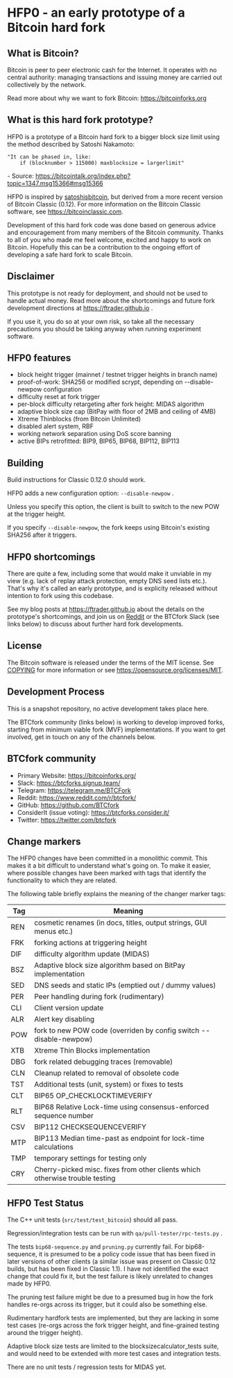 
HFP0 - an early prototype of a Bitcoin hard fork
================================================


What is Bitcoin?
----------------

Bitcoin is peer to peer electronic cash for the Internet. It operates with no central authority: managing transactions and
issuing money are carried out collectively by the network.

Read more about why we want to fork Bitcoin: https://bitcoinforks.org


What is this hard fork prototype?
---------------------------------

HFP0 is a prototype of a Bitcoin hard fork to a bigger block size limit
using the method described by Satoshi Nakamoto:

    "It can be phased in, like:
        if (blocknumber > 115000) maxblocksize = largerlimit"

\- Source: https://bitcointalk.org/index.php?topic=1347.msg15366#msg15366

HFP0 is inspired by [satoshisbitcoin](https://github.com/satoshisbitcoin/satoshisbitcoin), but derived from a more recent version of Bitcoin Classic (0.12).
For more information on the Bitcoin Classic software, see https://bitcoinclassic.com.

Development of this hard fork code was done based on generous advice and
encouragement from many members of the Bitcoin community.
Thanks to all of you who made me feel welcome, excited and happy to work
on Bitcoin. Hopefully this can be a contribution to the ongoing effort of
developing a safe hard fork to scale Bitcoin.


Disclaimer
----------

This prototype is not ready for deployment, and should not be used to
handle actual money.  Read more about the shortcomings and future
fork development directions at https://ftrader.github.io .

If you use it, you do so at your own risk, so take all the necessary
precautions you should be taking anyway when running experiment
software.


HFP0 features
-------------

- block height trigger (mainnet / testnet trigger heights in branch name)
- proof-of-work: SHA256 or modified scrypt, depending on --disable-newpow configuration
- difficulty reset at fork trigger
- per-block difficulty retargeting after fork height: MIDAS algorithm
- adaptive block size cap (BitPay with floor of 2MB and ceiling of 4MB)
- Xtreme Thinblocks (from Bitcoin Unlimited)
- disabled alert system, RBF
- working network separation using DoS score banning
- active BIPs retrofitted: BIP9, BIP65, BIP68, BIP112, BIP113


Building
--------

Build instructions for Classic 0.12.0 should work.

HFP0 adds a new configuration option: `--disable-newpow` .

Unless you specify this option, the client is built to switch to the new POW at the trigger height.

If you specify `--disable-newpow`, the fork keeps using Bitcoin's existing SHA256 after it triggers.


HFP0 shortcomings
-----------------

There are quite a few, including some that would make it unviable in my view (e.g. lack of replay attack protection, empty DNS seed lists etc.). That's why it's called an early prototype, and is explicity released without intention to fork using this codebase.

See my blog posts at https://ftrader.github.io about the details on the prototype's shortcomings, and join us on
[Reddit](https://www.reddit.com/r/btcfork) or the BTCfork Slack (see links below) to discuss about further hard fork developments.


License
-------

The Bitcoin software is released under the terms of the MIT license. See [COPYING](COPYING) for more
information or see https://opensource.org/licenses/MIT.


Development Process
-------------------

This is a snapshot repository, no active development takes place here.

The BTCfork community (links below) is working to develop improved
forks, starting from minimum viable fork (MVF) implementations.
If you want to get involved, get in touch on any of the channels below.


BTCfork community
-----------------

- Primary Website: https://bitcoinforks.org/
- Slack: https://btcforks.signup.team/
- Telegram: https://telegram.me/BTCFork
- Reddit: https://www.reddit.com/r/btcfork/
- GitHub: https://github.com/BTCfork
- ConsiderIt (issue voting): https://btcforks.consider.it/
- Twitter: https://twitter.com/btcfork


Change markers
--------------

The HFP0 changes have been committed in a monolithic commit. This makes it a bit difficult to understand what's going on.
To make it easier, where possible changes have been marked with tags that identify the functionality to which they are related.

The following table briefly explains the meaning of the changer marker tags:

| Tag | Meaning |
| --- | ------- |
| REN | cosmetic renames (in docs, titles, output strings, GUI menus etc.)
| FRK | forking actions at triggering height
| DIF | difficulty algorithm update (MIDAS)
| BSZ | Adaptive block size algorithm based on BitPay implementation
| SED | DNS seeds and static IPs (emptied out / dummy values)
| PER | Peer handling during fork (rudimentary)
| CLI | Client version update
| ALR | Alert key disabling
| POW | fork to new POW code (overriden by config switch --disable-newpow)
| XTB | Xtreme Thin Blocks implementation
| DBG | fork related debugging traces (removable)
| CLN | Cleanup related to removal of obsolete code
| TST | Additional tests (unit, system) or fixes to tests
| CLT | BIP65 OP_CHECKLOCKTIMEVERIFY
| RLT | BIP68 Relative Lock-time using consensus-enforced sequence number
| CSV | BIP112 CHECKSEQUENCEVERIFY
| MTP | BIP113 Median time-past as endpoint for lock-time calculations
| TMP | temporary settings for testing only
| CRY | Cherry-picked misc. fixes from other clients which otherwise trouble testing


HFP0 Test Status
----------------

The C++ unit tests (`src/test/test_bitcoin`) should all pass.

Regression/integration tests can be run with `qa/pull-tester/rpc-tests.py` .

The tests `bip68-sequence.py` and `pruning.py` currently fail.
For bip68-sequence, it is presumed to be a policy code issue
that has been fixed in later versions of other clients (a similar issue
was present on Classic 0.12 builds, but has been fixed in Classic 1.1).
I have not identified the exact change that could fix it, but the
test failure is likely unrelated to changes made by HFP0.

The pruning test failure might be due to a presumed bug in how the
fork handles re-orgs across its trigger, but it could also be
something else.

Rudimentary hardfork tests are implemented, but they are lacking in some
test cases (re-orgs across the fork trigger height, and fine-grained
testing around the trigger height).

Adaptive block size tests are limited to the blocksizecalculator_tests
suite, and would need to be extended with more test cases and integration
tests.

There are no unit tests / regression tests for MIDAS yet.

